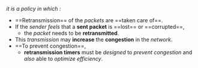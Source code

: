 *it is a policy in which :*
- ==Retransmission== of the *packets* are ==taken care of==.
- If the *sender feels* that a **sent packet** is ==lost== or ==corrupted==,
	- the *packet* needs to be **retransmitted**.
- This *transmission* may **increase** the **congestion** in the *network*.
- ==To prevent congestion==,
	- **retransmission timers** must be *designed* to *prevent congestion* and *also* able to *optimize efficiency*.

